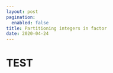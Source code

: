 ```yaml
---
layout: post
pagination: 
  enabled: false
title: Partitioning integers in factor
date: 2020-04-24
---
```


# TEST
